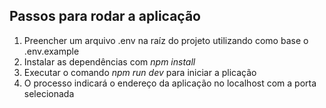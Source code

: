 ## Passos para rodar a aplicação
1. Preencher um arquivo .env na raíz do projeto utilizando como base o .env.example
2. Instalar as dependências com *npm install*
3. Executar o comando *npm run dev* para iniciar a plicação
4. O processo indicará o endereço da aplicação no localhost com a porta selecionada